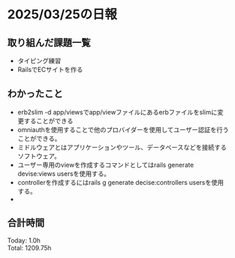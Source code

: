 # 2025/03/25の日報
## 取り組んだ課題一覧
* タイピング練習
*  RailsでECサイトを作る
## わかったこと
* erb2slim -d app/viewsでapp/viewファイルにあるerbファイルをslimに変更することができる
* omniauthを使用することで他のプロバイダーを使用してユーザー認証を行うことができる。
* ミドルウェアとはアプリケーションやツール、データベースなどを接続するソフトウェア。
* ユーザー専用のviewを作成するコマンドとしてはrails generate devise:views usersを使用する。
* controllerを作成するにはrails g generate decise:controllers usersを使用する。
* 
##  合計時間 
Today: 1.0h<br>
Total: 1209.75h
